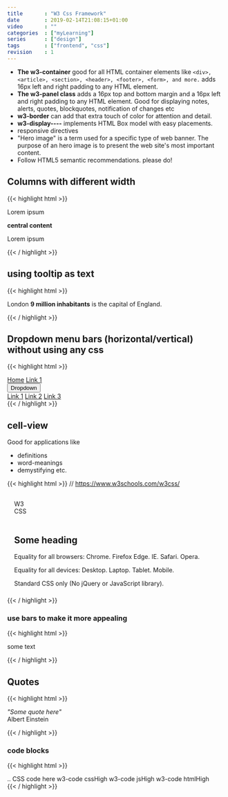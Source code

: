 ```yaml
---
title       : "W3 Css Framework"
date        : 2019-02-14T21:08:15+01:00
video       : ""
categories  : ["myLearning"]
series      : ["design"]
tags        : ["frontend", "css"]
revision    : 1
---
```


* **The w3-container** good for all HTML container elements like `<div>, <article>, <section>, <header>, <footer>, <form>, and more.` adds 16px left and right padding to any HTML element.
* **The w3-panel class** adds a 16px top and bottom margin and a 16px left and right padding to any HTML element. Good for displaying notes, alerts, quotes, blockquotes, notification of changes etc
* **w3-border** can add that extra touch of color for attention and detail.
* **w3-display----** implements HTML Box model with easy placements.
* responsive directives
* "Hero image" is a term used for a specific type of web banner. The purpose of an hero image is to present the web site's most important content.
* Follow HTML5 semantic recommendations. please do!


## Columns with different width
{{< highlight html >}}
<div class="w3-row-padding">
  <div class="w3-quarter">
    <p>Lorem ipsum</p>
  </div>
  <div class="w3-half">        
    <p><strong>central content</strong></p>
  </div>
  <div class="w3-quarter">        
    <p>Lorem ipsum</p>
  </div>
</div>
{{< / highlight >}}


## using tooltip as text
{{< highlight html >}}
<p class="w3-tooltip">London
  <span class="w3-text w3-tag">
    <b>9 million inhabitants</b>
  </span> is the capital of England.
</p>
{{< / highlight >}}

## Dropdown menu bars (horizontal/vertical) without using any css

{{< highlight html >}}
<div class="w3-bar w3-light-grey">
   <a href="#" class="w3-bar-item w3-button w3-right">Home</a>
   <a href="#" class="w3-bar-item w3-button">Link 1</a>
   <div class="w3-dropdown-hover">
     <button class="w3-button w3-hover-green">Dropdown</button>
     <div class="w3-dropdown-content w3-bar-block w3-card-4">
       <a href="#" class="w3-bar-item w3-button">Link 1</a>
       <a href="#" class="w3-bar-item w3-button">Link 2</a>
       <a href="#" class="w3-bar-item w3-button">Link 3</a>
     </div>
   </div>
 </div>
{{< / highlight >}}


## cell-view
Good for applications like

- definitions
- word-meanings
- demystifying etc.

{{< highlight html >}}
// https://www.w3schools.com/w3css/
<div class="w3-cell-row w3-card-2">
<div class="w3-cell w3-cell-middle w3-hide-small w3-green
  w3-center w3-xxlarge" style="padding:16px;width:150px">
  W3<br>CSS
</div>
<div class="w3-cell w3-container w3-light-gray
 w3-border-left w3-cell-top"
 style="padding:0px 16px 8px 16px;">
  <h2>Some heading </h2>
  <p>Equality for all browsers: Chrome.
  Firefox Edge. IE. Safari. Opera.</p>
  <p>Equality for all devices: Desktop.
  Laptop. Tablet. Mobile.</p>
  <p>Standard CSS only (No jQuery or JavaScript library).
  </p>
</div>
{{< / highlight >}}

### use bars to make it more appealing

{{< highlight html >}}
<div class="w3-container w3-pale-green
 w3-bottombar w3-border-green w3-border">
 <p>some text</p>
</div>
<class="w3-leftbar w3-rightbar">
{{< / highlight >}}



## Quotes

{{< highlight html >}}
<div class="w3-container w3-sand w3-leftbar">
  <p>
   <span class="w3-serif w3-large">
    <i>"Some quote here"</i>
   </span><br>
    Albert Einstein
  </p>
</div>
{{< / highlight >}}


### code blocks
{{< highlight html >}}
<div class="w3-code cssHigh">
.. CSS code here
w3-code cssHigh
w3-code jsHigh
w3-code htmlHigh
</div>
{{< / highlight >}}
